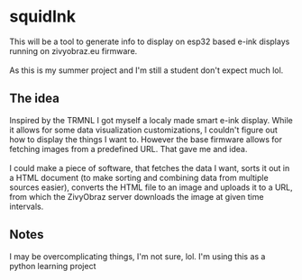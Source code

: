 # squidInk
This will be a tool to generate info to display on esp32 based e-ink displays
running on zivyobraz.eu firmware.<br><br>
As this is my summer project and I'm still a student don't expect much lol.
## The idea
Inspired by the TRMNL I got myself a localy made smart e-ink display. While
it allows for some data visualization customizations, I couldn't figure 
out how to display the things I want to. However the base firmware 
allows for fetching images from a predefined URL. That gave me and idea.<br><br>
I could make a piece of software, that fetches the data I want, sorts 
it out in a HTML document (to make sorting and combining data from
multiple sources easier), converts the HTML file to an image and uploads
it to a URL, from which the ZivyObraz server downloads the image at 
given time intervals.
## Notes
I may be overcomplicating things, I'm not sure, lol. I'm using this as 
a python learning project
